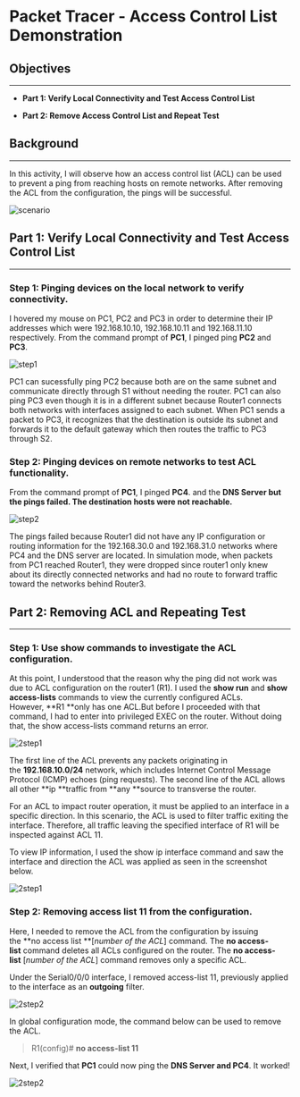 # Packet Tracer - Access Control List Demonstration

## Objectives
---

- **Part 1: Verify Local Connectivity and Test Access Control List**

- **Part 2: Remove Access Control List and Repeat Test**

## Background
---

In this activity, I will observe how an access control list (ACL) can be
used to prevent a ping from reaching hosts on remote networks. After
removing the ACL from the configuration, the pings will be successful.

![scenario](media/packet_acl/image1.png)

## Part 1: Verify Local Connectivity and Test Access Control List
---

### Step 1: Pinging devices on the local network to verify connectivity.

I hovered my mouse on PC1, PC2 and PC3 in order to determine their IP
addresses which were 192.168.10.10, 192.168.10.11 and 192.168.11.10
respectively. From the command prompt of **PC1**, I pinged ping **PC2**
and **PC3**.

![step1](media/packet_acl/image2.png)


PC1 can sucessfully ping PC2 because both are on the same subnet and
communicate directly through S1 without needing the router. PC1 can also
ping PC3 even though it is in a different subnet because Router1
connects both networks with interfaces assigned to each subnet. When PC1
sends a packet to PC3, it recognizes that the destination is outside its
subnet and forwards it to the default gateway which then routes the
traffic to PC3 through S2.

### Step 2: Pinging devices on remote networks to test ACL functionality.

From the command prompt of **PC1**, I pinged **PC4**. and the **DNS
Server but the pings failed. The destination hosts were not reachable.**

![step2](media/packet_acl/image3.png)

The pings failed because Router1 did not have any IP configuration or
routing information for the 192.168.30.0 and 192.168.31.0 networks where
PC4 and the DNS server are located. In simulation mode, when packets
from PC1 reached Router1, they were dropped since router1 only knew
about its directly connected networks and had no route to forward
traffic toward the networks behind Router3.

## Part 2: Removing ACL and Repeating Test
---

### Step 1: Use show commands to investigate the ACL configuration.

At this point, I understood that the reason why the ping did not work
was due to ACL configuration on the router1 (R1). I used the **show
run** and **show access-lists** commands to view the currently
configured ACLs. However, **R1 **only has one ACL.But before I proceeded
with that command, I had to enter into privileged EXEC on the router.
Without doing that, the show access-lists command returns an error.

![2step1](media/packet_acl/image4.png)

The first line of the ACL prevents any packets originating in
the **192.168.10.0/24** network, which includes Internet Control Message
Protocol (ICMP) echoes (ping requests). The second line of the ACL
allows all other **ip **traffic from **any **source to transverse the
router.

For an ACL to impact router operation, it must be applied to an
interface in a specific direction. In this scenario, the ACL is used to
filter traffic exiting the interface. Therefore, all traffic leaving the
specified interface of R1 will be inspected against ACL 11.

To view IP information, I used the show ip interface command and saw the interface and direction the ACL was applied as seen in the screenshot below.

![2step1](media/packet_acl/image5.png)

### Step 2: Removing access list 11 from the configuration.

Here, I needed to remove the ACL from the configuration by issuing
the **no access list **[*number of the ACL*] command. The **no
access-list** command deletes all ACLs configured on the router.
The **no access-list** [*number of the ACL*] command removes only a
specific ACL.

Under the Serial0/0/0 interface, I removed access-list 11, previously
applied to the interface as an **outgoing** filter.

![2step2](media/packet_acl/image6.png)

In global configuration mode, the command below can
be used to remove the ACL.

> R1(config)# **no access-list 11**

Next, I verified that **PC1** could now ping the **DNS
Server **and** PC4**. It worked!

![2step2](packet_acl/media/image7.png)
